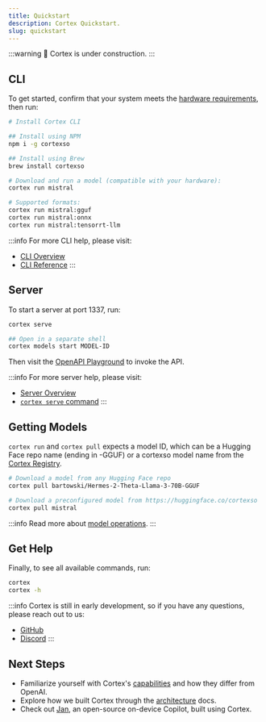 ```yaml
---
title: Quickstart
description: Cortex Quickstart.
slug: quickstart
---
```


:::warning
🚧 Cortex is under construction.
:::

## CLI

To get started, confirm that your system meets the [hardware requirements](/docs/requirements), then run:

```bash
# Install Cortex CLI

## Install using NPM
npm i -g cortexso

## Install using Brew
brew install cortexso

# Download and run a model (compatible with your hardware):
cortex run mistral

# Supported formats:
cortex run mistral:gguf
cortex run mistral:onnx
cortex run mistral:tensorrt-llm
```

:::info
For more CLI help, please visit:

- [CLI Overview](/docs/command-line)
- [CLI Reference](/docs/cli)
  :::

## Server

To start a server at port 1337, run:

```bash
cortex serve

## Open in a separate shell
cortex models start MODEL-ID
```

Then visit the [OpenAPI Playground](http://localhost:1337/api) to invoke the API.

:::info
For more server help, please visit:

- [Server Overview](/docs/server)
- [`cortex serve` command](/docs/cli/serve)
  :::

## Getting Models

`cortex run` and `cortex pull` expects a model ID, which can be a Hugging Face repo name (ending in -GGUF) or a cortexso model name from the [Cortex Registry](https://huggingface.co/cortexso).

```bash
# Download a model from any Hugging Face repo
cortex pull bartowski/Hermes-2-Theta-Llama-3-70B-GGUF

# Download a preconfigured model from https://huggingface.co/cortexso
cortex pull mistral
```

:::info
Read more about [model operations](./model-operations).
:::

## Get Help

Finally, to see all available commands, run:

```bash
cortex
cortex -h
```

:::info
Cortex is still in early development, so if you have any questions, please reach out to us:

- [GitHub](https://github.com/janhq/cortex)
- [Discord](https://discord.gg/YFKKeuVu)
  :::

## Next Steps

- Familiarize yourself with Cortex's [capabilities](./chat-completions.mdx) and how they differ from OpenAI.
- Explore how we built Cortex through the [architecture](/docs/architecture) docs.
- Check out [Jan](https://jan.ai/), an open-source on-device Copilot, built using Cortex.
